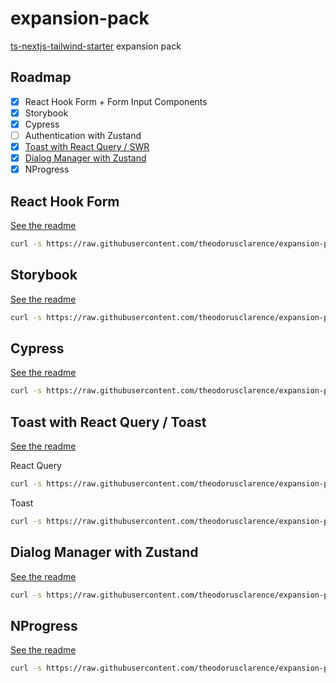 # expansion-pack

[ts-nextjs-tailwind-starter](https://github.com/theodorusclarence/ts-nextjs-tailwind-starter) expansion pack


## Roadmap

- [x] React Hook Form + Form Input Components
- [x] Storybook
- [x] Cypress
- [ ] Authentication with Zustand
- [X] [Toast with React Query / SWR](https://theodorusclarence.com/blog/react-loading-state-pattern)
- [x] [Dialog Manager with Zustand](https://github.com/theodorusclarence/dialog-manager)
- [x] NProgress

## React Hook Form

[See the readme](https://github.com/theodorusclarence/expansion-pack/blob/main/rhf/README.md)

```bash
curl -s https://raw.githubusercontent.com/theodorusclarence/expansion-pack/main/rhf/trigger.sh | bash -s
```

## Storybook

[See the readme](https://github.com/theodorusclarence/expansion-pack/blob/main/storybook/README.md)

```bash
curl -s https://raw.githubusercontent.com/theodorusclarence/expansion-pack/main/storybook/trigger.sh | bash -s
```

## Cypress

[See the readme](https://github.com/theodorusclarence/expansion-pack/blob/main/cypress/README.md)

```bash
curl -s https://raw.githubusercontent.com/theodorusclarence/expansion-pack/main/cypress/trigger.sh | bash -s
```

## Toast with React Query / Toast

[See the readme](https://github.com/theodorusclarence/expansion-pack/blob/**main**/toast/README.md)

React Query

```bash
curl -s https://raw.githubusercontent.com/theodorusclarence/expansion-pack/main/toast/trigger-rq.sh | bash -s
```

Toast

```bash
curl -s https://raw.githubusercontent.com/theodorusclarence/expansion-pack/main/toast/trigger-swr.sh | bash -s
```

## Dialog Manager with Zustand

[See the readme](https://github.com/theodorusclarence/expansion-pack/blob/main/dialog-zustand/README.md)

```bash
curl -s https://raw.githubusercontent.com/theodorusclarence/expansion-pack/main/dialog-zustand/trigger.sh | bash -s
```

## NProgress

[See the readme](https://github.com/theodorusclarence/expansion-pack/blob/main/nprogress/README.md)

```bash
curl -s https://raw.githubusercontent.com/theodorusclarence/expansion-pack/main/nprogress/trigger.sh | bash -s
```
